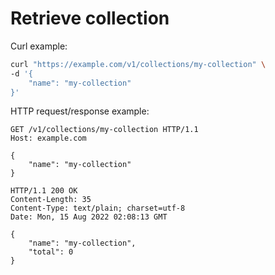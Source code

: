 # Retrieve collection

Curl example:

```sh
curl "https://example.com/v1/collections/my-collection" \
-d '{
    "name": "my-collection"
}'
```


HTTP request/response example:

```http
GET /v1/collections/my-collection HTTP/1.1
Host: example.com

{
    "name": "my-collection"
}

HTTP/1.1 200 OK
Content-Length: 35
Content-Type: text/plain; charset=utf-8
Date: Mon, 15 Aug 2022 02:08:13 GMT

{
    "name": "my-collection",
    "total": 0
}
```



